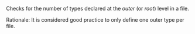 Checks for the number of types declared at the *outer* (or *root*) level
in a file.

Rationale: It is considered good practice to only define one outer type
per file.